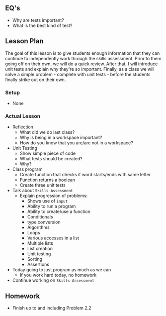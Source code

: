 ## EQ's

- Why are tests important?
- What is the best kind of test?

## Lesson Plan

The goal of this lesson is to give students enough information that they can
continue to independently work through the skills assessment. Prior to them
going off on their own, we will do a quick review. After that, I will introduce
unit tests and explain why they're so important. Finally, as a class we will
solve a simple problem - complete with unit tests - before the students finally
strike out on their own.

### Setup

- None

### Actual Lesson

- Reflection
    - What did we do last class?
    - Why is being in a workspace important?
    - How do you know that you are/are not in a workspace?
- Unit Testing
    - Show simple piece of code
    - What tests should be created?
    - Why?
- Class program
    - Create function that checks if word starts/ends with same letter
    - Function returns a boolean
    - Create three unit tests
- Talk about `Skills Assessment`
    - Explain progression of problems:
        - Shows use of `input`
        - Ability to run a program
        - Ability to create/use a function
        - Conditionals
        - type conversion
        - Algorithms
        - Loops
        - Various accesses in a list
        - Multiple lists
        - List creation
        - Unit testing
        - Sorting
        - Assertions
- Today going to just program as much as we can
    - If you work hard today, no homework
- Continue working on `Skills Assessment`

## Homework

- Finish up to and including Problem 2.2
